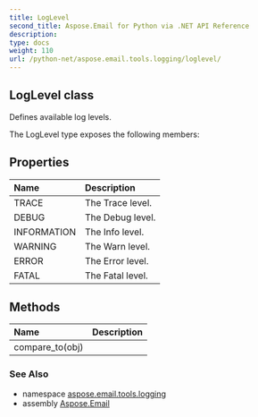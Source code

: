 ```yaml
---
title: LogLevel
second_title: Aspose.Email for Python via .NET API Reference
description: 
type: docs
weight: 110
url: /python-net/aspose.email.tools.logging/loglevel/
---
```


## LogLevel class

Defines available log levels.

The LogLevel type exposes the following members:
## Properties
| Name | Description |
| :- | :- |
|TRACE|The Trace level.|
|DEBUG|The Debug level.|
|INFORMATION|The Info level.|
|WARNING|The Warn level.|
|ERROR|The Error level.|
|FATAL|The Fatal level.|
## Methods
| Name | Description |
| :- | :- |
|compare_to(obj)|  |

### See Also

* namespace [aspose.email.tools.logging](/python-net/aspose.email.tools.logging/)
* assembly [Aspose.Email](/python-net/)

